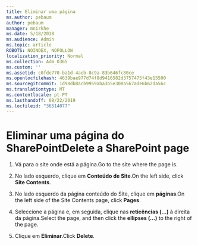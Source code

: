 ```yaml
---
title: Eliminar uma página
ms.author: pebaum
author: pebaum
manager: mnirkhe
ms.date: 5/18/2018
ms.audience: Admin
ms.topic: article
ROBOTS: NOINDEX, NOFOLLOW
localization_priority: Normal
ms.collection: Adm_O365
ms.custom: ''
ms.assetid: c0fde770-ba1d-4aeb-8c9a-83b646fc80ce
ms.openlocfilehash: 4639bae977d74f8d9416582d3757475f43e15500
ms.sourcegitcommit: 1d98db8acb9959aba3b5e308a567ade6b62da56c
ms.translationtype: MT
ms.contentlocale: pt-PT
ms.lasthandoff: 08/22/2019
ms.locfileid: "36514077"
---
```

# <a name="delete-a-sharepoint-page"></a><span data-ttu-id="caef5-102">Eliminar uma página do SharePoint</span><span class="sxs-lookup"><span data-stu-id="caef5-102">Delete a SharePoint page</span></span>

1. <span data-ttu-id="caef5-103">Vá para o site onde está a página.</span><span class="sxs-lookup"><span data-stu-id="caef5-103">Go to the site where the page is.</span></span>
    
2. <span data-ttu-id="caef5-104">No lado esquerdo, clique em **Conteúdo de Site**.</span><span class="sxs-lookup"><span data-stu-id="caef5-104">On the left side, click **Site Contents**.</span></span> 
    
3. <span data-ttu-id="caef5-105">No lado esquerdo da página conteúdo do Site, clique em **páginas**.</span><span class="sxs-lookup"><span data-stu-id="caef5-105">On the left side of the Site Contents page, click **Pages**.</span></span> 
    
4. <span data-ttu-id="caef5-106">Seleccione a página e, em seguida, clique nas **reticências (...)** à direita da página.</span><span class="sxs-lookup"><span data-stu-id="caef5-106">Select the page, and then click the **ellipses (...)** to the right of the page.</span></span> 
    
5. <span data-ttu-id="caef5-107">Clique em **Eliminar**.</span><span class="sxs-lookup"><span data-stu-id="caef5-107">Click **Delete**.</span></span> 
    

